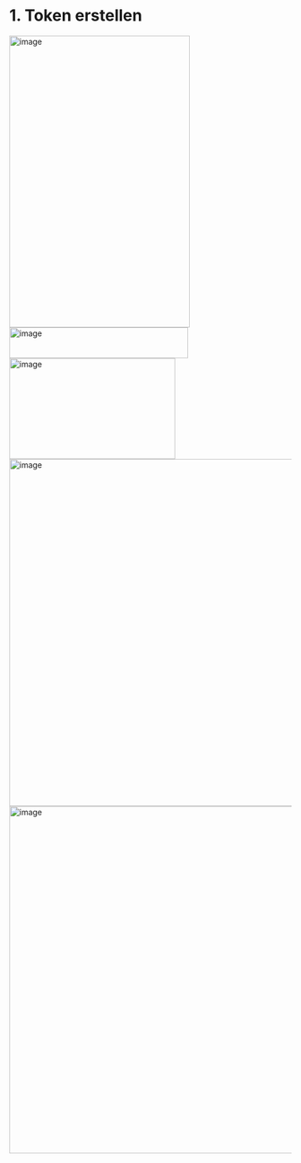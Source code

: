 # 1. Token erstellen
<img width="322" height="521" alt="image" src="https://github.com/user-attachments/assets/8c6f1651-4705-4cb1-bd1c-c72a7db84020" />
<br>
<img width="319" height="55" alt="image" src="https://github.com/user-attachments/assets/6d51e466-4e47-4f5e-8eee-f33bc01be6d8" />
<br>
<img width="296" height="180" alt="image" src="https://github.com/user-attachments/assets/26320f78-b207-4f5e-9a4e-897907943f9e" />
<br>
<img width="798" height="620" alt="image" src="https://github.com/user-attachments/assets/35aa59bd-0e13-4881-85ee-01e545462c8a" />
<br>
<img width="798" height="620" alt="image" src="https://github.com/user-attachments/assets/4a7a2a2e-2394-4943-b1d6-ad8b4e4a657a" />
<br>
